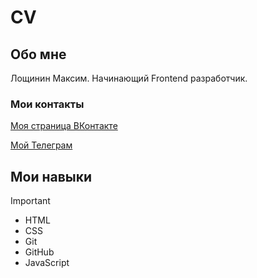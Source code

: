 # CV

## Обо мне

Лощинин Максим. Начинающий Frontend разработчик.

### Мои контакты

[Моя страница ВКонтакте](https://vk.com/id426876453)

[Мой Телеграм](https://t.me/MaximRus91)

## Мои навыки

> [!IMPORTANT]
> - HTML
> - CSS
> - Git
> - GitHub
> - JavaScript
